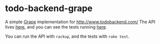 # todo-backend-grape

A simple [Grape](http://intridea.github.io/grape/) implementation for http://www.todobackend.com/
The API lives [here](todo-grape.herokuapp.com), and you can see the tests running [here](www.todobackend.com/specs/index.html?http://todo-grape.herokuapp.com).

You can run the API with `rackup`, and the tests with `rake test`.
